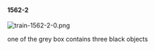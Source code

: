 #### 1562-2
![train-1562-2-0.png](https://github.com/lil-lab/nlvr/raw/master/nlvr/train/images/23/train-1562-2-0.png "train-1562-2-0.png")

one of the grey box contains three black objects